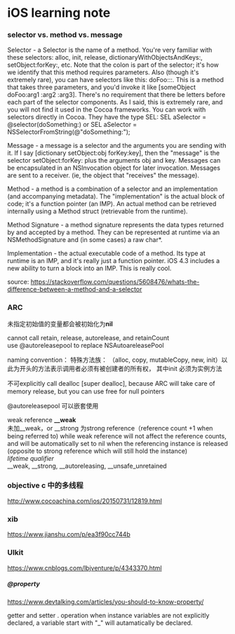 # iOS learning note

### selector vs. method vs. message
Selector - a Selector is the name of a method. You're very familiar with these selectors: alloc, init, release, dictionaryWithObjectsAndKeys:, setObject:forKey:, etc. Note that the colon is part of the selector; it's how we identify that this method requires parameters. Also (though it's extremely rare), you can have selectors like this: doFoo:::. This is a method that takes three parameters, and you'd invoke it like [someObject doFoo:arg1 :arg2 :arg3]. There's no requirement that there be letters before each part of the selector components. As I said, this is extremely rare, and you will not find it used in the Cocoa frameworks. You can work with selectors directly in Cocoa. They have the type SEL:  SEL aSelector = @selector(doSomething:) or SEL aSelector = NSSelectorFromString(@"doSomething:");

Message - a message is a selector and the arguments you are sending with it. If I say [dictionary setObject:obj forKey:key], then the "message" is the selector setObject:forKey: plus the arguments obj and key. Messages can be encapsulated in an NSInvocation object for later invocation. Messages are sent to a receiver. (ie, the object that "receives" the message).

Method - a method is a combination of a selector and an implementation (and accompanying metadata). The "implementation" is the actual block of code; it's a function pointer (an IMP). An actual method can be retrieved internally using a Method struct (retrievable from the runtime).

Method Signature - a method signature represents the data types returned by and accepted by a method. They can be represented at runtime via an NSMethodSignature and (in some cases) a raw char*.

Implementation - the actual executable code of a method. Its type at runtime is an IMP, and it's really just a function pointer. iOS 4.3 includes a new ability to turn a block into an IMP. This is really cool.

source: https://stackoverflow.com/questions/5608476/whats-the-difference-between-a-method-and-a-selector



### ARC
未指定初始值的变量都会被初始化为**nil**<br>

cannot call retain, release, autorelease, and retainCount<br>
use @autoreleasepool to replace NSAutoareleasePool

naming convention： 特殊方法族： （alloc, copy, mutableCopy, new, init）以此为开头的方法表示调用者必须有被创建者的所有权， 其中init 必须为实例方法<br>

不可explicitly call dealloc [super dealloc], because ARC will take care of memory release, but you can use free for
null pointers

@autoreleasepool 可以嵌套使用

weak reference **__weak**<br>
未加__weak，or __strong 为strong reference（reference count +1 when being referred to)
while weak reference will not affect the reference counts, and will be automatically set to nil when the referencing instance is released (opposite to strong reference which will still hold the instance)<br>
*lifetime qualifier*<br>
__weak, __strong, __autoreleasing, __unsafe_unretained






### objective c 中的多线程

http://www.cocoachina.com/ios/20150731/12819.html




### xib<br>
https://www.jianshu.com/p/ea3f90cc744b <br>

### UIkit
https://www.cnblogs.com/lbjventure/p/4343370.html

##### @property
https://www.devtalking.com/articles/you-should-to-know-property/

getter and setter . operation
when instance variables are not explicitly declared, a variable start with "_" will autamatically be declared.


